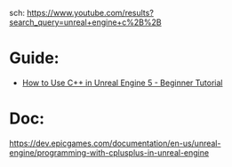 sch: https://www.youtube.com/results?search_query=unreal+engine+c%2B%2B

# Guide:
- [How to Use C++ in Unreal Engine 5 - Beginner Tutorial](https://youtu.be/HNfpKFER2hI)

# Doc:
https://dev.epicgames.com/documentation/en-us/unreal-engine/programming-with-cplusplus-in-unreal-engine
